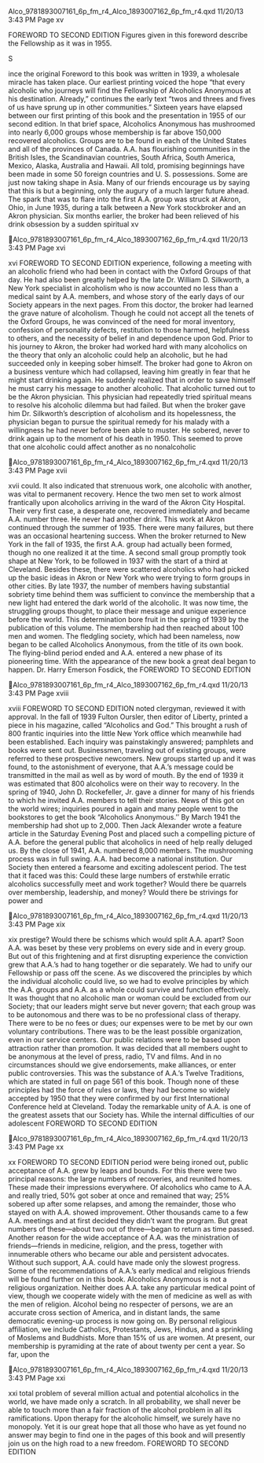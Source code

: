 Alco_9781893007161_6p_fm_r4_Alco_1893007162_6p_fm_r4.qxd 11/20/13 3:43 PM Page xv

FOREWORD TO SECOND EDITION
Figures given in this foreword describe the
Fellowship as it was in 1955.

S

ince the original Foreword to this book was
written in 1939, a wholesale miracle has taken
place. Our earliest printing voiced the hope “that
every alcoholic who journeys will find the Fellowship
of Alcoholics Anonymous at his destination. Already,”
continues the early text “twos and threes and fives of
us have sprung up in other communities.”
Sixteen years have elapsed between our first printing
of this book and the presentation in 1955 of our second
edition. In that brief space, Alcoholics Anonymous
has mushroomed into nearly 6,000 groups whose membership is far above 150,000 recovered alcoholics.
Groups are to be found in each of the United States
and all of the provinces of Canada. A.A. has flourishing communities in the British Isles, the Scandinavian
countries, South Africa, South America, Mexico,
Alaska, Australia and Hawaii. All told, promising
beginnings have been made in some 50 foreign countries and U. S. possessions. Some are just now taking
shape in Asia. Many of our friends encourage us by
saying that this is but a beginning, only the augury of
a much larger future ahead.
The spark that was to flare into the first A.A. group
was struck at Akron, Ohio, in June 1935, during a talk
between a New York stockbroker and an Akron
physician. Six months earlier, the broker had been
relieved of his drink obsession by a sudden spiritual
xv

Alco_9781893007161_6p_fm_r4_Alco_1893007162_6p_fm_r4.qxd 11/20/13 3:43 PM Page xvi

xvi
FOREWORD TO SECOND EDITION
experience, following a meeting with an alcoholic
friend who had been in contact with the Oxford
Groups of that day. He had also been greatly helped
by the late Dr. William D. Silkworth, a New York
specialist in alcoholism who is now accounted no less
than a medical saint by A.A. members, and whose
story of the early days of our Society appears in the
next pages. From this doctor, the broker had learned
the grave nature of alcoholism. Though he could not
accept all the tenets of the Oxford Groups, he was
convinced of the need for moral inventory, confession
of personality defects, restitution to those harmed,
helpfulness to others, and the necessity of belief in and
dependence upon God.
Prior to his journey to Akron, the broker had worked
hard with many alcoholics on the theory that only an
alcoholic could help an alcoholic, but he had succeeded only in keeping sober himself. The broker had
gone to Akron on a business venture which had
collapsed, leaving him greatly in fear that he might
start drinking again. He suddenly realized that in
order to save himself he must carry his message to
another alcoholic. That alcoholic turned out to be
the Akron physician.
This physician had repeatedly tried spiritual means
to resolve his alcoholic dilemma but had failed. But
when the broker gave him Dr. Silkworth’s description
of alcoholism and its hopelessness, the physician began
to pursue the spiritual remedy for his malady with a
willingness he had never before been able to muster.
He sobered, never to drink again up to the moment of
his death in 1950. This seemed to prove that one
alcoholic could affect another as no nonalcoholic

Alco_9781893007161_6p_fm_r4_Alco_1893007162_6p_fm_r4.qxd 11/20/13 3:43 PM Page xvii

xvii
could. It also indicated that strenuous work, one
alcoholic with another, was vital to permanent recovery.
Hence the two men set to work almost frantically
upon alcoholics arriving in the ward of the Akron City
Hospital. Their very first case, a desperate one, recovered immediately and became A.A. number three. He
never had another drink. This work at Akron continued through the summer of 1935. There were many
failures, but there was an occasional heartening success. When the broker returned to New York in the fall
of 1935, the first A.A. group had actually been formed,
though no one realized it at the time.
A second small group promptly took shape at New
York, to be followed in 1937 with the start of a third at
Cleveland. Besides these, there were scattered alcoholics who had picked up the basic ideas in Akron or
New York who were trying to form groups in other
cities. By late 1937, the number of members having
substantial sobriety time behind them was sufficient to
convince the membership that a new light had entered the dark world of the alcoholic.
It was now time, the struggling groups thought, to
place their message and unique experience before the
world. This determination bore fruit in the spring of
1939 by the publication of this volume. The membership had then reached about 100 men and women. The
fledgling society, which had been nameless, now began
to be called Alcoholics Anonymous, from the title of its
own book. The flying-blind period ended and A.A. entered a new phase of its pioneering time.
With the appearance of the new book a great deal
began to happen. Dr. Harry Emerson Fosdick, the
FOREWORD TO SECOND EDITION

Alco_9781893007161_6p_fm_r4_Alco_1893007162_6p_fm_r4.qxd 11/20/13 3:43 PM Page xviii

xviii
FOREWORD TO SECOND EDITION
noted clergyman, reviewed it with approval. In the
fall of 1939 Fulton Oursler, then editor of Liberty,
printed a piece in his magazine, called “Alcoholics and
God.” This brought a rush of 800 frantic inquiries
into the little New York office which meanwhile had
been established. Each inquiry was painstakingly
answered; pamphlets and books were sent out. Businessmen, traveling out of existing groups, were
referred to these prospective newcomers. New groups
started up and it was found, to the astonishment of
everyone, that A.A.’s message could be transmitted in
the mail as well as by word of mouth. By the end of
1939 it was estimated that 800 alcoholics were on
their way to recovery.
In the spring of 1940, John D. Rockefeller, Jr. gave
a dinner for many of his friends to which he invited
A.A. members to tell their stories. News of this got on
the world wires; inquiries poured in again and many
people went to the bookstores to get the book “Alcoholics Anonymous.’’ By March 1941 the membership
had shot up to 2,000. Then Jack Alexander wrote a
feature article in the Saturday Evening Post and
placed such a compelling picture of A.A. before the
general public that alcoholics in need of help really
deluged us. By the close of 1941, A.A. numbered 8,000
members. The mushrooming process was in full swing.
A.A. had become a national institution.
Our Society then entered a fearsome and exciting
adolescent period. The test that it faced was this:
Could these large numbers of erstwhile erratic alcoholics successfully meet and work together? Would
there be quarrels over membership, leadership, and
money? Would there be strivings for power and

Alco_9781893007161_6p_fm_r4_Alco_1893007162_6p_fm_r4.qxd 11/20/13 3:43 PM Page xix

xix
prestige? Would there be schisms which would split
A.A. apart? Soon A.A. was beset by these very problems on every side and in every group. But out of this
frightening and at first disrupting experience the conviction grew that A.A.’s had to hang together or die
separately. We had to unify our Fellowship or pass
off the scene.
As we discovered the principles by which the individual alcoholic could live, so we had to evolve principles by which the A.A. groups and A.A. as a whole
could survive and function effectively. It was thought
that no alcoholic man or woman could be excluded
from our Society; that our leaders might serve but
never govern; that each group was to be autonomous
and there was to be no professional class of therapy.
There were to be no fees or dues; our expenses were
to be met by our own voluntary contributions. There
was to be the least possible organization, even in our
service centers. Our public relations were to be based
upon attraction rather than promotion. It was decided
that all members ought to be anonymous at the level
of press, radio, TV and films. And in no circumstances
should we give endorsements, make alliances, or enter
public controversies.
This was the substance of A.A.’s Twelve Traditions,
which are stated in full on page 561 of this book.
Though none of these principles had the force of rules
or laws, they had become so widely accepted by 1950
that they were confirmed by our first International
Conference held at Cleveland. Today the remarkable
unity of A.A. is one of the greatest assets that our
Society has.
While the internal difficulties of our adolescent
FOREWORD TO SECOND EDITION

Alco_9781893007161_6p_fm_r4_Alco_1893007162_6p_fm_r4.qxd 11/20/13 3:43 PM Page xx

xx
FOREWORD TO SECOND EDITION
period were being ironed out, public acceptance of
A.A. grew by leaps and bounds. For this there were two
principal reasons: the large numbers of recoveries, and
reunited homes. These made their impressions everywhere. Of alcoholics who came to A.A. and really tried,
50% got sober at once and remained that way; 25%
sobered up after some relapses, and among the remainder,
those who stayed on with A.A. showed improvement.
Other thousands came to a few A.A. meetings and at
first decided they didn’t want the program. But great
numbers of these—about two out of three—began to
return as time passed.
Another reason for the wide acceptance of A.A. was
the ministration of friends—friends in medicine, religion, and the press, together with innumerable others
who became our able and persistent advocates. Without such support, A.A. could have made only the
slowest progress. Some of the recommendations of
A.A.’s early medical and religious friends will be found
further on in this book.
Alcoholics Anonymous is not a religious organization. Neither does A.A. take any particular medical
point of view, though we cooperate widely with the
men of medicine as well as with the men of religion.
Alcohol being no respecter of persons, we are an
accurate cross section of America, and in distant lands,
the same democratic evening-up process is now going
on. By personal religious affiliation, we include Catholics, Protestants, Jews, Hindus, and a sprinkling of
Moslems and Buddhists. More than 15% of us are
women.
At present, our membership is pyramiding at the
rate of about twenty per cent a year. So far, upon the

Alco_9781893007161_6p_fm_r4_Alco_1893007162_6p_fm_r4.qxd 11/20/13 3:43 PM Page xxi

xxi
total problem of several million actual and potential
alcoholics in the world, we have made only a scratch.
In all probability, we shall never be able to touch more
than a fair fraction of the alcohol problem in all its
ramifications. Upon therapy for the alcoholic himself,
we surely have no monopoly. Yet it is our great hope
that all those who have as yet found no answer may
begin to find one in the pages of this book and will
presently join us on the high road to a new freedom.
FOREWORD TO SECOND EDITION

